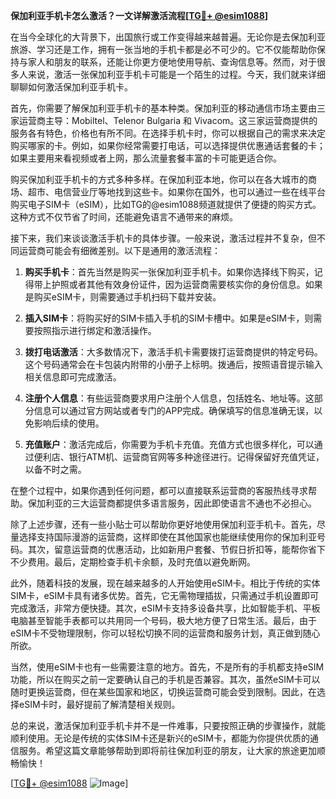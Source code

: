**保加利亚手机卡怎么激活？一文详解激活流程[[TG💪+ @esim1088](https://t.me/s/esim1088)]**

在当今全球化的大背景下，出国旅行或工作变得越来越普遍。无论你是去保加利亚旅游、学习还是工作，拥有一张当地的手机卡都是必不可少的。它不仅能帮助你保持与家人和朋友的联系，还能让你更方便地使用导航、查询信息等。然而，对于很多人来说，激活一张保加利亚手机卡可能是一个陌生的过程。今天，我们就来详细聊聊如何激活保加利亚手机卡。

首先，你需要了解保加利亚手机卡的基本种类。保加利亚的移动通信市场主要由三家运营商主导：Mobiltel、Telenor Bulgaria 和 Vivacom。这三家运营商提供的服务各有特色，价格也有所不同。在选择手机卡时，你可以根据自己的需求来决定购买哪家的卡。例如，如果你经常需要打电话，可以选择提供优惠通话套餐的卡；如果主要用来看视频或者上网，那么流量套餐丰富的卡可能更适合你。

购买保加利亚手机卡的方式多种多样。在保加利亚本地，你可以在各大城市的商场、超市、电信营业厅等地找到这些卡。如果你在国外，也可以通过一些在线平台购买电子SIM卡（eSIM），比如TG的@esim1088频道就提供了便捷的购买方式。这种方式不仅节省了时间，还能避免语言不通带来的麻烦。

接下来，我们来谈谈激活手机卡的具体步骤。一般来说，激活过程并不复杂，但不同运营商可能会有细微差别。以下是通用的激活流程：

1. **购买手机卡**：首先当然是购买一张保加利亚手机卡。如果你选择线下购买，记得带上护照或者其他有效身份证件，因为运营商需要核实你的身份信息。如果是购买eSIM卡，则需要通过手机扫码下载并安装。

2. **插入SIM卡**：将购买好的SIM卡插入手机的SIM卡槽中。如果是eSIM卡，则需要按照指示进行绑定和激活操作。

3. **拨打电话激活**：大多数情况下，激活手机卡需要拨打运营商提供的特定号码。这个号码通常会在卡包装内附带的小册子上标明。拨通后，按照语音提示输入相关信息即可完成激活。

4. **注册个人信息**：有些运营商要求用户注册个人信息，包括姓名、地址等。这部分信息可以通过官方网站或者专门的APP完成。确保填写的信息准确无误，以免影响后续的使用。

5. **充值账户**：激活完成后，你需要为手机卡充值。充值方式也很多样化，可以通过便利店、银行ATM机、运营商官网等多种途径进行。记得保留好充值凭证，以备不时之需。

在整个过程中，如果你遇到任何问题，都可以直接联系运营商的客服热线寻求帮助。保加利亚的三大运营商都提供多语言服务，因此即使语言不通也不必担心。

除了上述步骤，还有一些小贴士可以帮助你更好地使用保加利亚手机卡。首先，尽量选择支持国际漫游的运营商，这样即使在其他国家也能继续使用你的保加利亚号码。其次，留意运营商的优惠活动，比如新用户套餐、节假日折扣等，能帮你省下不少费用。最后，定期检查手机卡余额，及时充值以避免断网。

此外，随着科技的发展，现在越来越多的人开始使用eSIM卡。相比于传统的实体SIM卡，eSIM卡具有诸多优势。首先，它无需物理插拔，只需通过手机设置即可完成激活，非常方便快捷。其次，eSIM卡支持多设备共享，比如智能手机、平板电脑甚至智能手表都可以共用同一个号码，极大地方便了日常生活。最后，由于eSIM卡不受物理限制，你可以轻松切换不同的运营商和服务计划，真正做到随心所欲。

当然，使用eSIM卡也有一些需要注意的地方。首先，不是所有的手机都支持eSIM功能，所以在购买之前一定要确认自己的手机是否兼容。其次，虽然eSIM卡可以随时更换运营商，但在某些国家和地区，切换运营商可能会受到限制。因此，在选择eSIM卡时，最好提前了解清楚相关规则。

总的来说，激活保加利亚手机卡并不是一件难事，只要按照正确的步骤操作，就能顺利使用。无论是传统的实体SIM卡还是新兴的eSIM卡，都能为你提供优质的通信服务。希望这篇文章能够帮助到即将前往保加利亚的朋友，让大家的旅途更加顺畅愉快！

[[TG💪+ @esim1088](https://t.me/s/esim1088) ![Image](https://i.postimg.cc/4NQfJmqS/Snipaste-2025-05-13-00-14-12.png)]